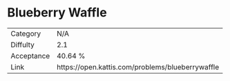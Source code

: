 # Blueberry Waffle

<table>
    <tr>
        <td>Category</td>
        <td>N/A</td>
    </tr>
    <tr>
        <td>Diffulty</td>
        <td>2.1</td>
    </tr>
    <tr>
        <td>Acceptance</td>
        <td>40.64 %</td>
    </tr>
    <tr>
        <td>Link</td>
        <td>https://open.kattis.com/problems/blueberrywaffle</td>
    </tr>
</table>